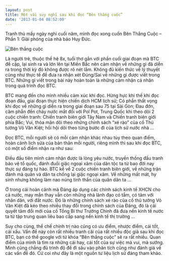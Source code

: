 ```yaml
---
layout: post
title: Một vài suy nghĩ sau khi đọc “Bên thắng cuộc”
date: '2013-01-04 08:52:00'
---
```


Tranh thủ mấy ngày nghỉ cuối năm, mình đọc xong cuốn Bên Thắng Cuộc – Phần 1: Giải phóng của nhà báo Huy Đức.

![Bên thắng cuộc](https://trinhvanchung.files.wordpress.com/2013/01/benthangcuoc_cover_thumb.jpg?w=404&h=270)

Là người trẻ, thuộc thế hệ 8x, tuổi thơ gắn với phần cuối giai đoạn mà BTC đề cập, lại sinh ra và lớn lên tại Miền Bắc nên cảm nhận về những gì đã diễn ra trong thời kỳ đó không được rõ nét lắm. Không đủ kiến thức về lý thuyết cũng như thực tế để đưa ra nhận xét Đúng/Sai về những gì được viết trong BTC. Những gì viết trong bài này hoàn toàn là những cảm nhận cá nhân trong quá trình đọc BTC.

BTC mang đến cho mình nhiều cảm xúc khi đọc. Hừng hực khi thế khi đọc đoạn đầu, giai đoạn thực hiện chiến dịch HCM lịch sử; Có phần thất vọng khi đọc về những gì diễn ra trong giai đoạn sau 75 tại Sài Gòn; Đau đớn, căm phẫn đến chảy nước mắt đối với Pol Pot, Trung Quốc khi theo dõi 2 cuộc chiến tranh: Chiến tranh biên giới Tây Nam và Chiến tranh biên giới phía Bắc; Vui, thỏa mãn dõi theo những chính sách “xé rào” của cố Thủ tướng Võ Văn Kiệt; hồi hội dõi theo từng bước đi của lịch sử nước nhà …

Đọc BTC, mỗi người sẽ có mỗi cảm nhận khác nhau tùy theo quan điểm, hoàn cảnh lịch sửa của bản thân mỗi người, riêng mình thì sau khi đọc BTC, có một số điểm nhận ra như sau:

Điều đầu tiên mình cảm nhận được là lòng yêu nước, truyền thống đấu tranh bảo vệ tổ quốc, đánh đuổi giặc ngoại xâm của dân tộc ta từ bao đời nay thực sự đáng tự hào. BTC kể về 2 cuộc chiến tranh biên giới, về những trận đánh mà quân và dân ta chống lại giặc ngoại xâm. Về những mất mát, hy sinh nhưng không làm nao núng tinh thần của quân dân ta …

Ở trong cái hoàn cảnh mà Đảng áp dụng các chính sách kinh tế XHCN cho cả nước, may mắn thay vẫn còn những nhà lãnh đạo có tầm, có tâm với nhân dân, với đất nước. Đó là những chính sách xé rào của cố thủ tướng Võ Văn Kiệt đã kéo theo nhiều thay đổi trong chính sách của Đảng, đó là cái quyết tâm đổi mới của cố Tổng Bí thư Trường Chinh đã đưa nền kinh tế nước ta từ tập trung quan liêu bao cấp sang nền kinh tế thị trường …

Suy cho cùng, thể chế chính trị nào cũng có ưu điểm, nhược điểm, cái tốt, cái xấu. Vấn để này còn rất nhiều tranh cãi của rất nhiều độc giả sau khi đọc BTC, bạn có thể google với từ khóa “Bên thắng cuộc” sẽ ra rất nhiều. Quan điểm của mình là tìm ra những cái hay, cái tốt của sự việc mà vui, mà sướng. Mình cũng chẳng đủ trình độ để đi sâu vào phân tích cũng như đánh giá về các vấn đề đó. Cứ coi như đây là một nguồn tư liệu lịch sử đáng tham khảo.